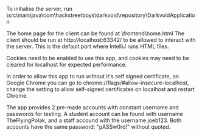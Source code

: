 To initialise the server, run \src\main\java\com\hackstreetboys\darkvoid\repository\DarkvoidApplication

The home page for the client can be found at \frontend\home.html
The client should be run at http://localhost:63342/ to be allowed to interact with the server. This is the default port where IntelliJ runs HTML files.

Cookies need to be enabled to use this app, and cookies may need to be cleared for localhost for expected performance.

In order to allow this app to run without it's self signed certificate, on Google Chrome you can go to chrome://flags/#allow-insecure-localhost, change the setting to allow self-signed certificates on localhost and restart Chrome.

The app provides 2 pre-made accounts with constant username and passwords for testing. A student account can be found with username TheFlyingPolak, and a staff accound with the username joeb123.
Both accounts have the same password: "pASSw0rd!" without quoted.